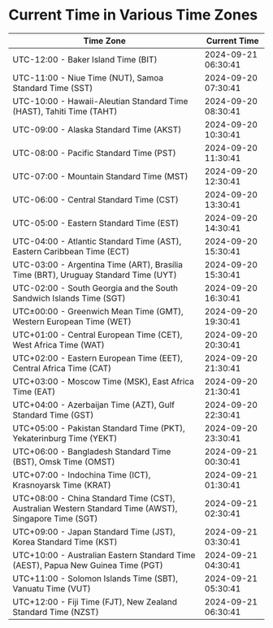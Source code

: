 # Current Time in Various Time Zones

| Time Zone | Current Time |
|-----------|--------------|
| UTC-12:00 - Baker Island Time (BIT) | 2024-09-21 06:30:41 |
| UTC-11:00 - Niue Time (NUT), Samoa Standard Time (SST) | 2024-09-20 07:30:41 |
| UTC-10:00 - Hawaii-Aleutian Standard Time (HAST), Tahiti Time (TAHT) | 2024-09-20 08:30:41 |
| UTC-09:00 - Alaska Standard Time (AKST) | 2024-09-20 10:30:41 |
| UTC-08:00 - Pacific Standard Time (PST) | 2024-09-20 11:30:41 |
| UTC-07:00 - Mountain Standard Time (MST) | 2024-09-20 12:30:41 |
| UTC-06:00 - Central Standard Time (CST) | 2024-09-20 13:30:41 |
| UTC-05:00 - Eastern Standard Time (EST) | 2024-09-20 14:30:41 |
| UTC-04:00 - Atlantic Standard Time (AST), Eastern Caribbean Time (ECT) | 2024-09-20 15:30:41 |
| UTC-03:00 - Argentina Time (ART), Brasília Time (BRT), Uruguay Standard Time (UYT) | 2024-09-20 15:30:41 |
| UTC-02:00 - South Georgia and the South Sandwich Islands Time (SGT) | 2024-09-20 16:30:41 |
| UTC±00:00 - Greenwich Mean Time (GMT), Western European Time (WET) | 2024-09-20 19:30:41 |
| UTC+01:00 - Central European Time (CET), West Africa Time (WAT) | 2024-09-20 20:30:41 |
| UTC+02:00 - Eastern European Time (EET), Central Africa Time (CAT) | 2024-09-20 21:30:41 |
| UTC+03:00 - Moscow Time (MSK), East Africa Time (EAT) | 2024-09-20 21:30:41 |
| UTC+04:00 - Azerbaijan Time (AZT), Gulf Standard Time (GST) | 2024-09-20 22:30:41 |
| UTC+05:00 - Pakistan Standard Time (PKT), Yekaterinburg Time (YEKT) | 2024-09-20 23:30:41 |
| UTC+06:00 - Bangladesh Standard Time (BST), Omsk Time (OMST) | 2024-09-21 00:30:41 |
| UTC+07:00 - Indochina Time (ICT), Krasnoyarsk Time (KRAT) | 2024-09-21 01:30:41 |
| UTC+08:00 - China Standard Time (CST), Australian Western Standard Time (AWST), Singapore Time (SGT) | 2024-09-21 02:30:41 |
| UTC+09:00 - Japan Standard Time (JST), Korea Standard Time (KST) | 2024-09-21 03:30:41 |
| UTC+10:00 - Australian Eastern Standard Time (AEST), Papua New Guinea Time (PGT) | 2024-09-21 04:30:41 |
| UTC+11:00 - Solomon Islands Time (SBT), Vanuatu Time (VUT) | 2024-09-21 05:30:41 |
| UTC+12:00 - Fiji Time (FJT), New Zealand Standard Time (NZST) | 2024-09-21 06:30:41 |
